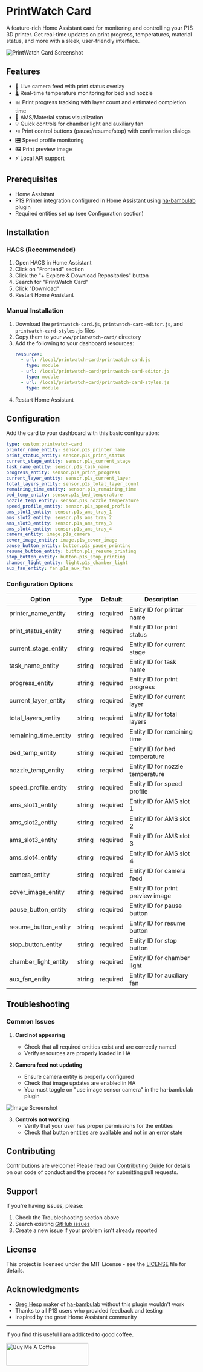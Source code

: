 # PrintWatch Card

A feature-rich Home Assistant card for monitoring and controlling your P1S 3D printer. Get real-time updates on print progress, temperatures, material status, and more with a sleek, user-friendly interface.

![PrintWatch Card Screenshot](assets/printwatch-card.png)

## Features

- 🎥 Live camera feed with print status overlay
- 🌡️ Real-time temperature monitoring for bed and nozzle
- 📊 Print progress tracking with layer count and estimated completion time
- 🎨 AMS/Material status visualization
- 💡 Quick controls for chamber light and auxiliary fan
- ⏯️ Print control buttons (pause/resume/stop) with confirmation dialogs
- 🎛️ Speed profile monitoring
- 🖼️ Print preview image
- ⚡ Local API support

## Prerequisites

- Home Assistant
- P1S Printer integration configured in Home Assistant using [ha-bambulab]((https://github.com/greghesp/ha-bambulab)) plugin
- Required entities set up (see Configuration section)

## Installation

### HACS (Recommended)

1. Open HACS in Home Assistant
2. Click on "Frontend" section
3. Click the "+ Explore & Download Repositories" button
4. Search for "PrintWatch Card"
5. Click "Download"
6. Restart Home Assistant

### Manual Installation

1. Download the `printwatch-card.js`, `printwatch-card-editor.js`, and `printwatch-card-styles.js` files
2. Copy them to your `www/printwatch-card/` directory
3. Add the following to your dashboard resources:
   ```yaml
   resources:
     - url: /local/printwatch-card/printwatch-card.js
       type: module
     - url: /local/printwatch-card/printwatch-card-editor.js
       type: module
     - url: /local/printwatch-card/printwatch-card-styles.js
       type: module
   ```
4. Restart Home Assistant

## Configuration

Add the card to your dashboard with this basic configuration:

```yaml
type: custom:printwatch-card
printer_name_entity: sensor.p1s_printer_name
print_status_entity: sensor.p1s_print_status
current_stage_entity: sensor.p1s_current_stage
task_name_entity: sensor.p1s_task_name
progress_entity: sensor.p1s_print_progress
current_layer_entity: sensor.p1s_current_layer
total_layers_entity: sensor.p1s_total_layer_count
remaining_time_entity: sensor.p1s_remaining_time
bed_temp_entity: sensor.p1s_bed_temperature
nozzle_temp_entity: sensor.p1s_nozzle_temperature
speed_profile_entity: sensor.p1s_speed_profile
ams_slot1_entity: sensor.p1s_ams_tray_1
ams_slot2_entity: sensor.p1s_ams_tray_2
ams_slot3_entity: sensor.p1s_ams_tray_3
ams_slot4_entity: sensor.p1s_ams_tray_4
camera_entity: image.p1s_camera
cover_image_entity: image.p1s_cover_image
pause_button_entity: button.p1s_pause_printing
resume_button_entity: button.p1s_resume_printing
stop_button_entity: button.p1s_stop_printing
chamber_light_entity: light.p1s_chamber_light
aux_fan_entity: fan.p1s_aux_fan
```

### Configuration Options

| Option | Type | Default | Description |
|--------|------|---------|-------------|
| printer_name_entity | string | required | Entity ID for printer name |
| print_status_entity | string | required | Entity ID for print status |
| current_stage_entity | string | required | Entity ID for current stage |
| task_name_entity | string | required | Entity ID for task name |
| progress_entity | string | required | Entity ID for print progress |
| current_layer_entity | string | required | Entity ID for current layer |
| total_layers_entity | string | required | Entity ID for total layers |
| remaining_time_entity | string | required | Entity ID for remaining time |
| bed_temp_entity | string | required | Entity ID for bed temperature |
| nozzle_temp_entity | string | required | Entity ID for nozzle temperature |
| speed_profile_entity | string | required | Entity ID for speed profile |
| ams_slot1_entity | string | required | Entity ID for AMS slot 1 |
| ams_slot2_entity | string | required | Entity ID for AMS slot 2 |
| ams_slot3_entity | string | required | Entity ID for AMS slot 3 |
| ams_slot4_entity | string | required | Entity ID for AMS slot 4 |
| camera_entity | string | required | Entity ID for camera feed |
| cover_image_entity | string | required | Entity ID for print preview image |
| pause_button_entity | string | required | Entity ID for pause button |
| resume_button_entity | string | required | Entity ID for resume button |
| stop_button_entity | string | required | Entity ID for stop button |
| chamber_light_entity | string | required | Entity ID for chamber light |
| aux_fan_entity | string | required | Entity ID for auxiliary fan |

## Troubleshooting

### Common Issues

1. **Card not appearing**
   - Check that all required entities exist and are correctly named
   - Verify resources are properly loaded in HA

2. **Camera feed not updating**
   - Ensure camera entity is properly configured
   - Check that image updates are enabled in HA
   - You must toggle on "use image sensor camera" in the ha-bambulab plugin

![Image Screenshot](assets/image-toggle.png)

3. **Controls not working**
   - Verify that your user has proper permissions for the entities
   - Check that button entities are available and not in an error state

## Contributing

Contributions are welcome! Please read our [Contributing Guide](CONTRIBUTING.md) for details on our code of conduct and the process for submitting pull requests.

## Support

If you're having issues, please:
1. Check the Troubleshooting section above
2. Search existing [GitHub issues](https://github.com/yourusername/printwatch-card/issues)
3. Create a new issue if your problem isn't already reported

## License

This project is licensed under the MIT License - see the [LICENSE](LICENSE) file for details.

## Acknowledgments

- [Greg Hesp](https://github.com/greghesp/ha-bambulab) maker of [ha-bambulab]((https://github.com/greghesp/ha-bambulab)) without this plugin wouldn't work
- Thanks to all P1S users who provided feedback and testing
- Inspired by the great Home Assistant community

---

If you find this useful I am addicted to good coffee.

<a href="https://www.buymeacoffee.com/drkpxl" target="_blank"><img src="https://cdn.buymeacoffee.com/buttons/v2/default-yellow.png" alt="Buy Me A Coffee" style="height: 60px !important;width: 217px !important;" ></a>
